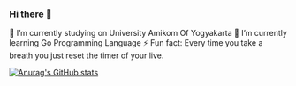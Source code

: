### Hi there 👋
🔭 I’m currently studying on University Amikom Of Yogyakarta
🌱 I’m currently learning Go Programming Language
⚡ Fun fact: Every time you take a breath you just reset the timer of your live.


[![Anurag's GitHub stats](https://github-readme-stats.vercel.app/api?username=RicoBasyar)](https://github.com/anuraghazra/github-readme-stats)
<!--
**RicoBasyar/RicoBasyar** is a ✨ _special_ ✨ repository because its `README.md` (this file) appears on your GitHub profile.

Here are some ideas to get you started:

- 🔭 I’m currently studying on University Amikom Of Yogyakarta
- 🌱 I’m currently learning Go Programming Language
- ⚡ Fun fact: Every time you take a breath you just reset the timer of your live.
-->

